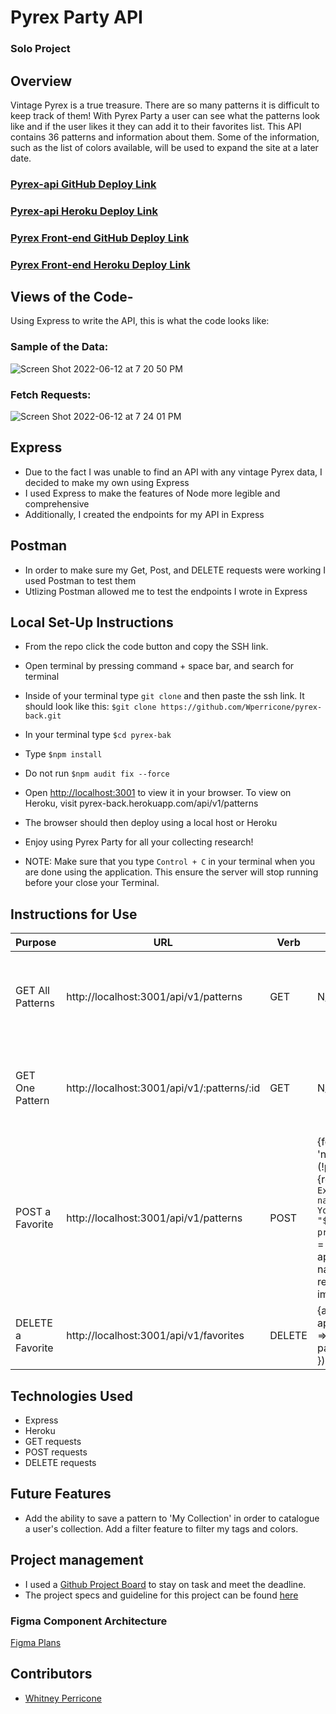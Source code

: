 # Pyrex Party API

### Solo Project

## Overview

Vintage Pyrex is a true treasure. There are so many patterns it is difficult to keep track of them! With Pyrex Party a user can see what the patterns look like and if the user likes it they can add it to their favorites list. This API contains 36 patterns and information about them. Some of the information, such as the list of colors available, will be used to expand the site at a later date.


### [Pyrex-api GitHub Deploy Link](https://github.com/Wperricone/pyrex-back.git)
### [Pyrex-api Heroku Deploy Link](pyrex-back.herokuapp.com/api/v1/patterns)
### [Pyrex Front-end GitHub Deploy Link](https://github.com/Wperricone/pyrex-front.git)
### [Pyrex Front-end Heroku Deploy Link](pyrex-front.herokuapp.com/)


## Views of the Code-
Using Express to write the API, this is what the code looks like: 

### Sample of the Data:
![Screen Shot 2022-06-12 at 7 20 50 PM](https://user-images.githubusercontent.com/96502923/173263343-8d0c9757-b56d-419a-a0e7-2ebddaa206c4.png)

### Fetch Requests:
![Screen Shot 2022-06-12 at 7 24 01 PM](https://user-images.githubusercontent.com/96502923/173263433-d36625ee-7590-4bd5-8622-d74f28fa9e6c.png)


## Express

- Due to the fact I was unable to find an API with any vintage Pyrex data, I decided to make my own using Express
- I used Express to make the features of Node more legible and comprehensive
- Additionally, I created the endpoints for my API in Express


## Postman

- In order to make sure my Get, Post, and DELETE requests were working I used Postman to test them
- Utlizing Postman allowed me to test the endpoints I wrote in Express



## Local Set-Up Instructions

- From the repo click the code button and copy the SSH link.
- Open terminal by pressing command + space bar, and search for terminal
- Inside of your terminal type `git clone` and then paste the ssh link. It should look like this: `$git clone https://github.com/Wperricone/pyrex-back.git`
- In your terminal type `$cd pyrex-bak`
- Type `$npm install`
- Do not run `$npm audit fix --force`
- Open [http://localhost:3001](http://localhost:3001) to view it in your browser. To view on Heroku, visit pyrex-back.herokuapp.com/api/v1/patterns

- The browser should then deploy using a local host or Heroku
- Enjoy using Pyrex Party for all your collecting research!
- NOTE: Make sure that you type `Control + C` in your terminal when you are done using the application. This ensure the server will stop running before your close your Terminal.

## Instructions for Use

<!-- - On opening the browser, a user is free to scroll the displayed patterns
- The first set of data is the patterns data, and after is the Favorites data

- A user can also create a new course by clicking on the 'Add New Course' tab. Once there a user can either create a new course, or choose a course to add lessons to. -->

| Purpose | URL | Verb | Request Body | Sample Response |
| ---- | ---- | ---- | ---- | ---- |
| GET All Patterns | http://localhost:3001/api/v1/patterns | GET | N/A | [{id: "1", name: "Gooseberry", tags: ["leaves", "berries", "flowers", "gooseberry"], colors: ["yellow", "black", "pink", "white"], img:"https://i.ibb.co/yPJKLwC/th-gooseberry.jpg"}] |
| GET One Pattern | http://localhost:3001/api/v1/:patterns/:id | GET | N/A | [{id: "1", name: "Gooseberry", tags: ["leaves", "berries", "flowers", "gooseberry"], colors: ["yellow", "black", "pink", "white"], img:"https://i.ibb.co/yPJKLwC/th-gooseberry.jpg"}] |
| POST a Favorite | http://localhost:3001/api/v1/patterns | POST | {for (let requiredParameter of ['id', 'name', 'img' ]) {if (!pattern[requiredParameter]) {response.status(422).send({ error: `Expected format: { id: <String>, name: <String>, img:<String> }. You're missing a "${requiredParameter}" property.`});}} const { id, name, img } = pattern; app.locals.data.favorites.push({ id, name, img }); response.status(201).json({ id, name, img });} |
| DELETE a Favorite | http://localhost:3001/api/v1/favorites | DELETE | {app.locals.data.favorites = app.locals.data.favorites.filter(favorite => parseInt(favorite.id) !== parseInt(id)) res.status(202).json({ id })}` | N/A |



## Technologies Used

- Express
- Heroku
- GET requests
- POST requests
- DELETE requests

## Future Features

- Add the ability to save a pattern to 'My Collection' in order to catalogue a user's collection. Add a filter feature to filter my tags and colors.

## Project management

- I used a [Github Project Board](https://github.com/Wperricone/pyrex-back/projects/1) to stay on task and meet the deadline.
- The project specs and guideline for this project can be found [here](https://frontend.turing.edu/projects/module-3/showcase.html)


### Figma Component Architecture

[Figma Plans](https://www.figma.com/file/WcoKh0P7InqavQVEALLxCA/Pyrex-Plan)

## Contributors

- [Whitney Perricone](https://github.com/Wperricone)
